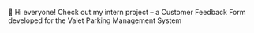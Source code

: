 👋 Hi everyone!
Check out my intern project – a Customer Feedback Form developed for the Valet Parking Management System

